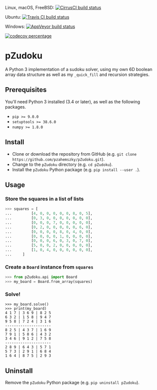 Linux, macOS, FreeBSD:
[
  ![CirrusCI build status](https://api.cirrus-ci.com/github/pzahemszky/pZudoku.svg)
](https://cirrus-ci.com/github/pzahemszky/pZudoku)

Ubuntu:
[
  ![Travis CI build status](https://travis-ci.com/pzahemszky/pZudoku.svg?branch=master)
](https://travis-ci.com/pzahemszky/pZudoku)

Windows:
[
  ![AppVeyor build status](https://ci.appveyor.com/api/projects/status/gpjphlfl4aq50s6k?svg=true)
](https://ci.appveyor.com/project/pzahemszky/pZudoku)

[
  ![codecov percentage](https://codecov.io/gh/pzahemszky/pZudoku/branch/master/graph/badge.svg)
](https://codecov.io/gh/pzahemszky/pZudoku)

# pZudoku

A Python 3 implementation of a sudoku solver, using my own 6D boolean array data structure as well as my `_quick_fill` and recursion strategies.

## Prerequisites

You'll need Python 3 installed (3.4 or later), as well as the following
packages.
- `pip >= 9.0.0`
- `setuptools >= 38.6.0`
- `numpy >= 1.8.0`

[//]: # (Note: keep these in sync with setup.py's install_requires)

## Install

- Clone or download the repository from GitHub (e.g. `git clone https://github.com/pzahemszky/pZudoku.git`).
- Change to the `pZudoku` directory (e.g. `cd pZudoku`).
- Install the `pZudoku` Python package (e.g. `pip install --user .`).

## Usage

### Store the squares in a list of lists
```python
>>> squares = [
...         [4, 0, 0, 0, 0, 0, 8, 0, 5],
...         [0, 3, 0, 0, 0, 0, 0, 0, 0],
...         [0, 0, 0, 7, 0, 0, 0, 0, 0],
...         [0, 2, 0, 0, 0, 0, 0, 6, 0],
...         [0, 0, 0, 0, 8, 0, 4, 0, 0],
...         [0, 0, 0, 0, 1, 0, 0, 0, 0],
...         [0, 0, 0, 6, 0, 3, 0, 7, 0],
...         [5, 0, 0, 2, 0, 0, 0, 0, 0],
...         [1, 0, 4, 0, 0, 0, 0, 0, 0],
...     ]
```

### Create a `Board` instance from `squares`

[//]: # (Note: keep this tested in tests.test_api)

```python
>>> from pZudoku.api import Board
>>> my_board = Board.from_array(squares)
```

### Solve!

[//]: # (Note: keep this tested in tests.test_api)

```
>>> my_board.solve()
>>> print(my_board)
4 1 7 | 3 6 9 | 8 2 5
6 3 2 | 1 5 8 | 9 4 7
9 5 8 | 7 2 4 | 3 1 6
---------------------
8 2 5 | 4 3 7 | 1 6 9
7 9 1 | 5 8 6 | 4 3 2
3 4 6 | 9 1 2 | 7 5 8
---------------------
2 8 9 | 6 4 3 | 5 7 1
5 7 3 | 2 9 1 | 6 8 4
1 6 4 | 8 7 5 | 2 9 3
```

## Uninstall

Remove the `pZudoku` Python package (e.g. `pip uninstall pZudoku`).

